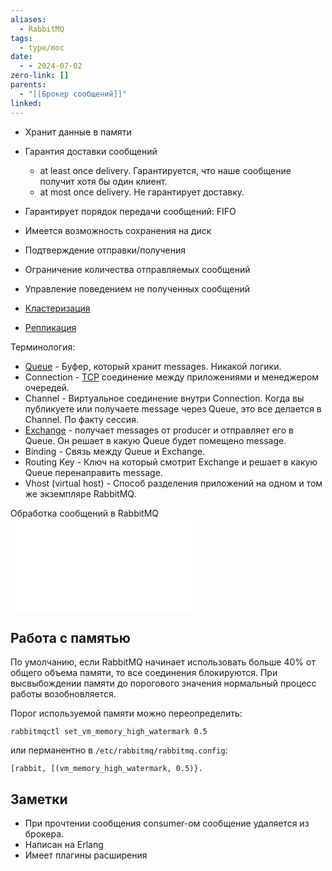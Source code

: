 ```yaml
---
aliases:
  - RabbitMQ
tags:
  - type/moc
date:
  - - 2024-07-02
zero-link: []
parents:
  - "[[Брокер сообщений]]"
linked:
---
```

- Хранит данные в памяти

- Гарантия доставки сообщений
	- at least once delivery. Гарантируется, что наше сообщение получит хотя бы один клиент.
	- at most once delivery. Не гарантирует доставку.
- Гарантирует порядок передачи сообщений: FIFO
- Имеется возможность сохранения на диск
- Подтверждение отправки/получения
- Ограничение количества отправляемых сообщений
- Управление поведением не полученных сообщений
- [Кластеризация](Кластеризация.md)
- [Репликация](_inbox/Репликация.md)

Терминология:
- [Queue](Queue.md) - Буфер, который хранит messages. Никакой логики.
- Connection - [TCP](TCP.md) соединение между приложениями и менеджером очередей.
- Channel - Виртуальное соединение внутри Connection. Когда вы публикуете или получаете message через Queue, это все делается в Channel. По факту сессия.
- [Exchange](Exchange.md) - получает messages от producer и отправляет его в Queue. Он решает в какую Queue будет помещено message.
- Binding - Связь между Queue и Exchange.
- Routing Key - Ключ на который смотрит Exchange и решает в какую Queue перенаправить message.
- Vhost (virtual host) - Способ разделения приложений на одном и том же экземпляре RabbitMQ.

Обработка сообщений в RabbitMQ
![Обработка сообщений в RabbitMQ](Обработка%20сообщений%20в%20RabbitMQ.md)

## Работа с памятью
По умолчанию, если RabbitMQ начинает использовать больше 40% от общего объема памяти, то все соединения блокируются. При высвыбождении памяти до порогового значения нормальный процесс работы возобновляется.

Порог используемой памяти можно переопределить:
```
rabbitmqctl set_vm_memory_high_watermark 0.5
```

или перманентно в `/etc/rabbitmq/rabbitmq.config`:
```
[rabbit, [(vm_memory_high_watermark, 0.5)}.
```
## Заметки
- При прочтении сообщения consumer-ом сообщение удаляется из брокера.
- Написан на Erlang
- Имеет плагины расширения